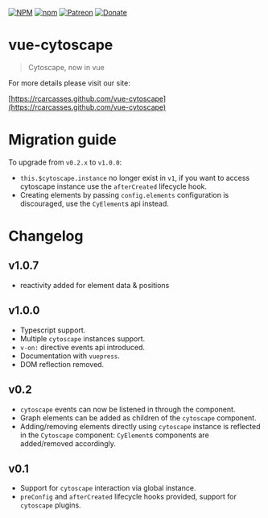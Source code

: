 [![NPM](https://nodei.co/npm/vue-cytoscape.png)](https://nodei.co/npm/vue-cytoscape/)
[![npm](https://img.shields.io/npm/dm/vue-cytoscape.svg?style=flat-square)](https://www.npmjs.com/package/vue-cytoscape)
[![Patreon](https://img.shields.io/badge/patreon-donate-blue.svg?style=flat-square)](https://www.patreon.com/rcarcasses)
[![Donate](https://img.shields.io/badge/Donate-PayPal-blue.svg?style=flat-square)](https://paypal.me/CarcassesQuevedo)
# vue-cytoscape

> Cytoscape, now in vue

For more details please visit our site:

[https://rcarcasses.github.com/vue-cytoscape](https://rcarcasses.github.com/vue-cytoscape)

# Migration guide

To upgrade from `v0.2.x` to `v1.0.0`:

- `this.$cytoscape.instance` no longer exist in `v1`, if you want to access cytoscape instance use the `afterCreated` lifecycle hook.
- Creating elements by passing `config.elements` configuration is discouraged, use the `CyElement`s api instead.


# Changelog

## v1.0.7
- reactivity added for element data & positions

## v1.0.0

- Typescript support.
- Multiple `cytoscape` instances support.
- `v-on:` directive events api introduced.
- Documentation with `vuepress`.
- DOM reflection removed.

## v0.2

- `cytoscape` events can now be listened in through the component.
- Graph elements can be added as children of the `cytoscape` component.
- Adding/removing elements directly using `cytoscape` instance is reflected in the `Cytoscape` component: `CyElement`s
components are added/removed accordingly.

## v0.1

- Support for `cytoscape` interaction via global instance.
- `preConfig` and `afterCreated` lifecycle hooks provided, support for `cytoscape` plugins.
